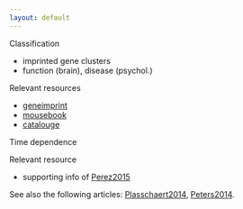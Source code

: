 ```yaml
---
layout: default
---
```


Classification

* imprinted gene clusters
* function (brain), disease (psychol.)

Relevant resources

* [geneimprint]
* [mousebook]
* [catalouge]

Time dependence

Relevant resource

* supporting info of [Perez2015]

See also the following articles: [Plasschaert2014], [Peters2014]. 

[Plasschaert2014]: http://www.ncbi.nlm.nih.gov/pubmed/24757003
[Peters2014]: https://www.ncbi.nlm.nih.gov/pubmed/24958438
[Perez2015]: https://www.ncbi.nlm.nih.gov/pubmed/26140685

[geneimprint]: http://geneimprint.com
[mousebook]: http://www.mousebook.org/mousebook-catalogs/imprinting-resource
[catalouge]: http://igc.otago.ac.nz
[perez]: http://elifesciences.org/content/4/e07860v2/article-data
<!-- MathJax scripts -->
<script type="text/javascript" src="https://cdn.mathjax.org/mathjax/latest/MathJax.js?config=TeX-AMS-MML_HTMLorMML"></script>
